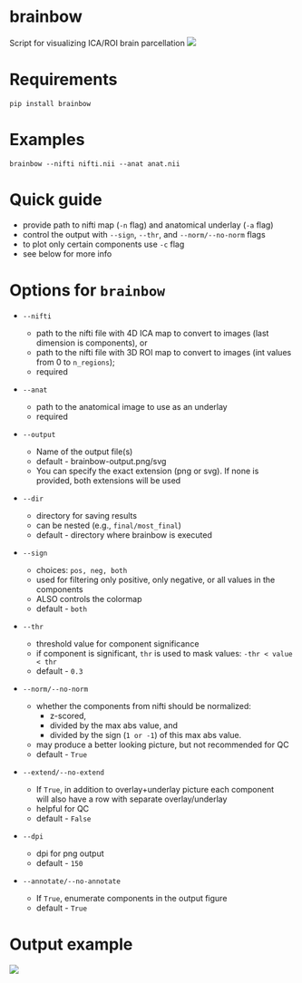 # brainbow
Script for visualizing ICA/ROI brain parcellation
<img src="https://raw.githubusercontent.com/neuroneural/brainbow/main/.github/images/1.png"/>

# Requirements
```
pip install brainbow
```

# Examples
```
brainbow --nifti nifti.nii --anat anat.nii
```

# Quick guide
- provide path to nifti map (`-n` flag) and anatomical underlay (`-a` flag)
- control the output with `--sign`, `--thr`, and `--norm/--no-norm` flags
- to plot only certain components use `-c` flag
- see below for more info

# Options for `brainbow`

- `--nifti`
    - path to the nifti file with 4D ICA map to convert to images (last dimension is components), or
    - path to the nifti file with 3D ROI map to convert to images (int values from 0 to `n_regions`);
    - required
- `--anat`
    - path to the anatomical image to use as an underlay
    - required

- `--output`
    - Name of the output file(s) 
    - default - brainbow-output.png/svg
    - You can specify the exact extension (png or svg). If none is provided, both extensions will be used
- `--dir`
    - directory for saving results
    - can be nested (e.g., `final/most_final`)
    - default - directory where brainbow is executed
- `--sign`
    - choices: `pos, neg, both`
    - used for filtering only positive, only negative, or all values in the components
    - ALSO controls the colormap
    - default - `both`
- `--thr`
    - threshold value for component significance
    - if component is significant, `thr` is used to mask values: `-thr < value < thr`
    - default - `0.3`
- `--norm/--no-norm`
    - whether the components from nifti should be normalized:
        - z-scored,
        - divided by the max abs value, and 
        - divided by the sign (`1 or -1`) of this max abs value.
    - may produce a better looking picture, but not recommended for QC
    - default - `True`
- `--extend/--no-extend`
    - If `True`, in addition to overlay+underlay picture each component \
            will also have a row with separate overlay/underlay
    - helpful for QC
    - default - `False`
- `--dpi`
    - dpi for png output
    - default - `150`
- `--annotate/--no-annotate`
    - If `True`, enumerate components in the output figure
    - default - `True`


# Output example

<img src="https://raw.githubusercontent.com/neuroneural/brainbow/main/.github/images/brainbow-output.png"/>